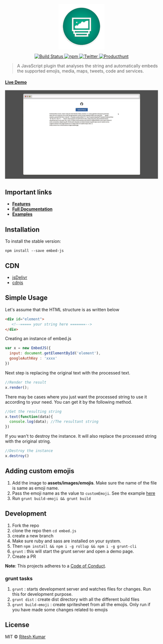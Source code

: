 <p align="center"><img src="demo/logo.png" align="center" alt=""></p>

<p align="center">
<a href="https://travis-ci.org/ritz078/embed.js">
<img src="https://travis-ci.org/ritz078/embed.js.svg?branch=master" alt="Build Status" style="max-width:100%;">
</a>
<a href="https://github.com/ritz078/embed.js">
<img src="https://img.shields.io/npm/v/embed-js.svg" alt="npm" style="max-width:100%;">
</a>
<a href="https://twitter.com/intent/tweet?text=embed.js+%7C+A+JS+plugin+to+embed+emojis%2C+media%2C+maps%2C+tweets%2C+code%2C+services+and+parse+markdown+http%3A%2F%2Fbit.ly%2F1NIvT8A&amp;url='http%3A%2F%2Fbit.ly%2F1NIvT8A'&amp;hashtags=JavaScript">
<img src="https://img.shields.io/twitter/url/https/github.com/ritz078/embed.js.svg?style=social" alt="Twitter" style="max-width:100%;">
</a>
<a href="https://www.producthunt.com/tech/embed-js">
<img src="https://img.shields.io/badge/vote-producthunt-E45127.svg" alt="Producthunt" style="max-width:100%;">
</a>
</p>

> A JavaScript plugin that analyses the string and automatically embeds the supported emojis, media, maps, tweets, code and services.

#### [Live Demo](http://codepen.io/ritz078/full/WvvNGe/)


[![screen](demo/demo.gif)](http://codepen.io/ritz078/full/WvvNGe/)

## Important links

* **[Features](http://riteshkr.com/embed.js)**
* **[Full Documentation](https://embedjs.readme.io)**
* **[Examples](https://embedjs.readme.io/docs/basic-example)**

## Installation

To install the stable version:
```
npm install --save embed-js
```



## CDN

* [jsDelivr](https://www.jsdelivr.com/projects/embed.js)
* [cdnjs](https://cdnjs.com/libraries/embed-js)

## Simple Usage

Let's assume that the HTML structure is as written below

``` html
<div id="element">
   <!--===== your string here =======-->
</div>
```

Creating an instance of embed.js

``` javascript
var x = new EmbedJS({
  input: document.getElementById('element'),
  googleAuthKey : 'xxxx'
})
```

Next step is replacing the original text with the processed text.

``` javascript
//Render the result
x.render();
```

There may be cases where you just want the processed string to use it according to your need. You can get it by the following method.

``` javascript
//Get the resulting string
x.text(function(data){
  console.log(data); //The resultant string
})
```

If you wan't to destroy the instance. It will also replace the processed string with the original string.

``` javascript
//Destroy the instance
x.destroy()
```

## Adding custom emojis

1. Add the image to **assets/images/emojis**. Make sure the name of the file is same as emoji name.
1. Pass the emoji name as the value to `customEmoji`. See the example [here](https://embedjs.readme.io/docs/options#customemoji)
1. Run `grunt build-emoji && grunt build`

## Development
1. Fork the repo
1. clone the repo then `cd embed.js`
1. create a new branch
1. Make sure ruby and sass are installed on your system.
1. Then `npm install && npm i -g rollup && npm i -g grunt-cli`
1. `grunt` : this will start the grunt server and open a demo page.
1. Create a PR

**Note**: This projects adheres to a [Code of Conduct](CODE_OF_CONDUCT.md).

### grunt tasks
1. `grunt` : starts development server and watches files for changes. Run this for development purpose.
1. `grunt dist` : create dist directory with all the different build files
1. `grunt build-emoji` : create spritesheet from all the emojis. Only run if you have made some changes related to emojis

## License

MIT &copy; [Ritesh Kumar](https://github.com/ritz078)
